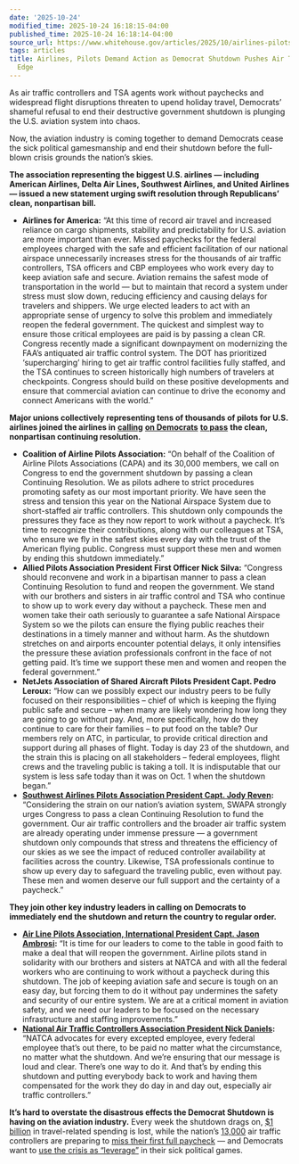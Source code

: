 ```yaml
---
date: '2025-10-24'
modified_time: 2025-10-24 16:18:15-04:00
published_time: 2025-10-24 16:18:14-04:00
source_url: https://www.whitehouse.gov/articles/2025/10/airlines-pilots-demand-action-as-democrat-shutdown-pushes-air-travel-to-the-edge/
tags: articles
title: Airlines, Pilots Demand Action as Democrat Shutdown Pushes Air Travel to the
  Edge
---
```

 
As air traffic controllers and TSA agents work without paychecks and
widespread flight disruptions threaten to upend holiday travel,
Democrats’ shameful refusal to end their destructive government shutdown
is plunging the U.S. aviation system into chaos.

Now, the aviation industry is coming together to demand Democrats cease
the sick political gamesmanship and end their shutdown before the
full-blown crisis grounds the nation’s skies.

**The association representing the biggest U.S. airlines — including
American Airlines, Delta Air Lines, Southwest Airlines, and United
Airlines — issued a new statement urging swift resolution through
Republicans’ clean, nonpartisan bill.**

-   **Airlines for America:** “At this time of record air travel and
    increased reliance on cargo shipments, stability and predictability
    for U.S. aviation are more important than ever. Missed paychecks for
    the federal employees charged with the safe and efficient
    facilitation of our national airspace unnecessarily increases stress
    for the thousands of air traffic controllers, TSA officers and CBP
    employees who work every day to keep aviation safe and secure.
    Aviation remains the safest mode of transportation in the world —
    but to maintain that record a system under stress must slow down,
    reducing efficiency and causing delays for travelers and shippers.
    We urge elected leaders to act with an appropriate sense of urgency
    to solve this problem and immediately reopen the federal government.
    The quickest and simplest way to ensure those critical employees are
    paid is by passing a clean CR. Congress recently made a significant
    downpayment on modernizing the FAA’s antiquated air traffic control
    system. The DOT has prioritized ‘supercharging’ hiring to get air
    traffic control facilities fully staffed, and the TSA continues to
    screen historically high numbers of travelers at checkpoints.
    Congress should build on these positive developments and ensure that
    commercial aviation can continue to drive the economy and connect
    Americans with the world.”

**Major unions collectively representing tens of thousands of pilots for
U.S. airlines joined the airlines in**
[**calling**](https://www.usatoday.com/story/news/politics/2025/10/23/pilot-unions-congress-government-shutdown/86857014007/)
[**on
Democrats**](https://www.foxnews.com/politics/ongoing-government-shutdown-threatens-holiday-travel-pilots-rally-lawmakers-reach-agreement)
[**to
pass**](https://www.dailywire.com/news/major-pilots-associations-call-on-congress-to-end-government-shutdown)
**the clean, nonpartisan continuing resolution.**

-   **Coalition of Airline Pilots Association:** “On behalf of the
    Coalition of Airline Pilots Associations (CAPA) and its 30,000
    members, we call on Congress to end the government shutdown by
    passing a clean Continuing Resolution. We as pilots adhere to strict
    procedures promoting safety as our most important priority. We have
    seen the stress and tension this year on the National Airspace
    System due to short-staffed air traffic controllers. This shutdown
    only compounds the pressures they face as they now report to work
    without a paycheck. It’s time to recognize their contributions,
    along with our colleagues at TSA, who ensure we fly in the safest
    skies every day with the trust of the American flying public.
    Congress must support these men and women by ending this shutdown
    immediately.”
-   **Allied Pilots Association President First Officer Nick Silva:**
    “Congress should reconvene and work in a bipartisan manner to pass a
    clean Continuing Resolution to fund and reopen the government. We
    stand with our brothers and sisters in air traffic control and TSA
    who continue to show up to work every day without a paycheck. These
    men and women take their oath seriously to guarantee a safe National
    Airspace System so we the pilots can ensure the flying public
    reaches their destinations in a timely manner and without harm. As
    the shutdown stretches on and airports encounter potential delays,
    it only intensifies the pressure these aviation professionals
    confront in the face of not getting paid. It’s time we support these
    men and women and reopen the federal government.”
-   **NetJets Association of Shared Aircraft Pilots President Capt.
    Pedro Leroux:** “How can we possibly expect our industry peers to be
    fully focused on their responsibilities – chief of which is keeping
    the flying public safe and secure – when many are likely wondering
    how long they are going to go without pay. And, more specifically,
    how do they continue to care for their families – to put food on the
    table? Our members rely on ATC, in particular, to provide critical
    direction and support during all phases of flight. Today is day 23
    of the shutdown, and the strain this is placing on all stakeholders
    – federal employees, flight crews and the traveling public is taking
    a toll. It is indisputable that our system is less safe today than
    it was on Oct. 1 when the shutdown began.”
-   [**Southwest Airlines Pilots Association President Capt. Jody
    Reven**](https://www.swapa.org/news/2025/press-release-swapa-statement-on-continued-government-shutdown/)**:**
    “Considering the strain on our nation’s aviation system, SWAPA
    strongly urges Congress to pass a clean Continuing Resolution to
    fund the government. Our air traffic controllers and the broader air
    traffic system are already operating under immense pressure — a
    government shutdown only compounds that stress and threatens the
    efficiency of our skies as we see the impact of reduced controller
    availability at facilities across the country. Likewise, TSA
    professionals continue to show up every day to safeguard the
    traveling public, even without pay. These men and women deserve our
    full support and the certainty of a paycheck.”

**They join other key industry leaders in calling on Democrats to
immediately end the shutdown and return the country to regular order.**

-   [**Air Line Pilots Association, International President Capt. Jason
    Ambrosi**](https://www.alpa.org/Press-Room/2025/10/Updated-ALPA-Statement-as-Shutdown-Enters-Third-Week)**:**
    “It is time for our leaders to come to the table in good faith to
    make a deal that will reopen the government. Airline pilots stand in
    solidarity with our brothers and sisters at NATCA and with all the
    federal workers who are continuing to work without a paycheck during
    this shutdown. The job of keeping aviation safe and secure is tough
    on an easy day, but forcing them to do it without pay undermines the
    safety and security of our entire system. We are at a critical
    moment in aviation safety, and we need our leaders to be focused on
    the necessary infrastructure and staffing improvements.”
-   [**National Air Traffic Controllers Association President Nick
    Daniels**](https://www.abc15.com/politics/the-president/shutdown-places-unacceptable-distractions-on-air-traffic-controllers-union-president-says)**:**
    “NATCA advocates for every excepted employee, every federal employee
    that’s out there, to be paid no matter what the circumstance, no
    matter what the shutdown. And we’re ensuring that our message is
    loud and clear. There’s one way to do it. And that’s by ending this
    shutdown and putting everybody back to work and having them
    compensated for the work they do day in and day out, especially air
    traffic controllers.”

**It’s hard to overstate the disastrous effects the Democrat Shutdown is
having on the aviation industry.** Every week the shutdown drags on, [$1
billion](https://www.ustravel.org/press/us-travel-association-americas-travel-economy-has-lost-1-billion-and-counting)
in travel-related spending is lost, while the nation’s
[13,000](https://x.com/SecDuffy/status/1980620221082677638) air traffic
controllers are preparing to [miss their first full
paycheck](https://x.com/RapidResponse47/status/1981367996045000774) —
and Democrats want to [use the crisis as
“leverage”](https://www.whitehouse.gov/articles/2025/10/top-democrat-cheers-americans-suffering-as-leverage-in-their-sick-political-game/)
in their sick political games.
